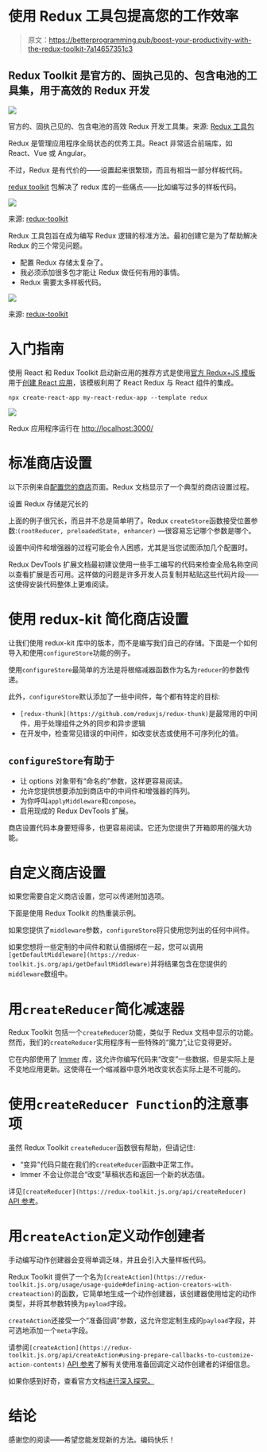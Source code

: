 # 使用 Redux 工具包提高您的工作效率

> 原文：<https://betterprogramming.pub/boost-your-productivity-with-the-redux-toolkit-7a14657351c3>

## Redux Toolkit 是官方的、固执己见的、包含电池的工具集，用于高效的 Redux 开发

![](img/0eb64bf021a6a60f88b0e087188c53c3.png)

官方的、固执己见的、包含电池的高效 Redux 开发工具集。来源: [Redux 工具包](https://redux-toolkit.js.org/)

Redux 是管理应用程序全局状态的优秀工具。React 非常适合前端库，如 React、Vue 或 Angular。

不过，Redux 是有代价的——设置起来很繁琐，而且有相当一部分样板代码。

[redux toolkit](https://github.com/reduxjs/redux-toolkit) 包解决了 redux 库的一些痛点——比如编写过多的样板代码。

![](img/54b233caa776447567b633302ce15b8a.png)

来源: [redux-toolkit](https://github.com/reduxjs/redux-toolkit)

Redux 工具包旨在成为编写 Redux 逻辑的标准方法。最初创建它是为了帮助解决 Redux 的三个常见问题。

*   配置 Redux 存储太复杂了。
*   我必须添加很多包才能让 Redux 做任何有用的事情。
*   Redux 需要太多样板代码。

![](img/a654d20aa0b80baa1212fbfdc0914e1e.png)

来源: [redux-toolkit](https://redux-toolkit.js.org/)

# 入门指南

使用 React 和 Redux Toolkit 启动新应用的推荐方式是使用[官方 Redux+JS 模板](https://github.com/reduxjs/cra-template-redux)用于[创建 React 应用](https://github.com/facebook/create-react-app)，该模板利用了 React Redux 与 React 组件的集成。

```
npx create-react-app my-react-redux-app --template redux
```

![](img/9e64f795e944b762b6670b03a9bdf472.png)

Redux 应用程序运行在 [http://localhost:3000/](http://localhost:3000/)

# 标准商店设置

以下示例来自[配置您的商店](https://redux.js.org/recipes/configuring-your-store)页面。Redux 文档显示了一个典型的商店设置过程。

设置 Redux 存储是冗长的

上面的例子很冗长，而且并不总是简单明了。Redux `createStore`函数接受位置参数:`(rootReducer, preloadedState, enhancer)` —很容易忘记哪个参数是哪个。

设置中间件和增强器的过程可能会令人困惑，尤其是当您试图添加几个配置时。

Redux DevTools 扩展文档最初建议使用一些手工编写的代码来检查全局名称空间以查看扩展是否可用。这样做的问题是许多开发人员复制并粘贴这些代码片段——这使得安装代码整体上更难阅读。

# 使用 redux-kit 简化商店设置

让我们使用 redux-kit 库中的版本，而不是编写我们自己的存储。下面是一个如何导入和使用`configureStore`功能的例子。

使用`configureStore`最简单的方法是将根缩减器函数作为名为`reducer`的参数传递。

此外，`configureStore`默认添加了一些中间件，每个都有特定的目标:

*   `[redux-thunk](https://github.com/reduxjs/redux-thunk)`是最常用的中间件，用于处理组件之外的同步和异步逻辑
*   在开发中，检查常见错误的中间件，如改变状态或使用不可序列化的值。

## `configureStore`有助于

*   让 options 对象带有“命名的”参数，这样更容易阅读。
*   允许您提供想要添加到商店中的中间件和增强器的阵列。
*   为你呼叫`applyMiddleware`和`compose`。
*   启用现成的 Redux DevTools 扩展。

商店设置代码本身要短得多，也更容易阅读。它还为您提供了开箱即用的强大功能。

# 自定义商店设置

如果您需要自定义商店设置，您可以传递附加选项。

下面是使用 Redux Toolkit 的热重装示例。

如果您提供了`middleware`参数，`configureStore`将只使用您列出的任何中间件。

如果您想将一些定制的中间件和默认值捆绑在一起，您可以调用`[getDefaultMiddleware](https://redux-toolkit.js.org/api/getDefaultMiddleware)`并将结果包含在您提供的`middleware`数组中。

# 用`createReducer`简化减速器

Redux Toolkit 包括一个`createReducer`功能，类似于 Redux 文档中显示的功能。然而，我们的`createReducer`实用程序有一些特殊的“魔力”,让它变得更好。

它在内部使用了 [Immer](https://github.com/mweststrate/immer) 库，这允许你编写代码来“改变”一些数据，但是实际上是不变地应用更新。这使得在一个缩减器中意外地改变状态实际上是不可能的。

# 使用`createReducer Function`的注意事项

虽然 Redux Toolkit `createReducer`函数很有帮助，但请记住:

*   “变异”代码只能在我们的`createReducer`函数中正常工作。
*   Immer 不会让你混合“改变”草稿状态和返回一个新的状态值。

详见`[createReducer](https://redux-toolkit.js.org/api/createReducer)` [API 参考](https://redux-toolkit.js.org/api/createReducer)。

# 用`createAction`定义动作创建者

手动编写动作创建器会变得单调乏味，并且会引入大量样板代码。

Redux Toolkit 提供了一个名为`[createAction](https://redux-toolkit.js.org/usage/usage-guide#defining-action-creators-with-createaction)`的函数，它简单地生成一个动作创建器，该创建器使用给定的动作类型，并将其参数转换为`payload`字段。

`createAction`还接受一个“准备回调”参数，这允许您定制生成的`payload`字段，并可选地添加一个`meta`字段。

请参阅`[createAction](https://redux-toolkit.js.org/api/createAction#using-prepare-callbacks-to-customize-action-contents)` [API 参考](https://redux-toolkit.js.org/api/createAction#using-prepare-callbacks-to-customize-action-contents)了解有关使用准备回调定义动作创建者的详细信息。

如果你感到好奇，查看官方文档[进行深入探究。](https://redux-toolkit.js.org/usage/usage-guide)

# 结论

感谢您的阅读——希望您能发现新的方法。编码快乐！